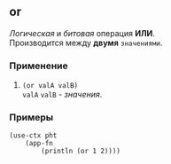 ## or
_Логическая_ и _битовая_ операция __ИЛИ__.<br>
Производится между __двумя__ `значениями`.

### Применение

1. `(or valA valB)`<br>
`valA` `valB` - _значения_.

### Примеры

```pihta
(use-ctx pht
    (app-fn
        (println (or 1 2))))
```